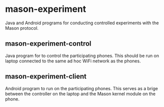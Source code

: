 mason-experiment
================
Java and Android programs for conducting controlled experiments with
the Mason protocol.

mason-experiment-control
------------------------
Java program for to control the participating phones. This should be
run on laptop connected to the same ad hoc WiFi network as the phones.


mason-experiment-client
-----------------------
Android program to run on the participating phones.  This serves as a
brige between the controller on the laptop and the Mason kernel module
on the phone.